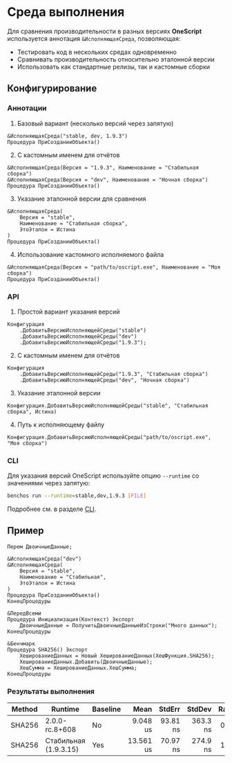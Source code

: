 # Среда выполнения

Для сравнения производительности в разных версиях **OneScript** используется аннотация `&ИсполняющаяСреда`, позволяющая:
- Тестировать код в нескольких средах одновременно
- Сравнивать производительность относительно эталонной версии
- Использовать как стандартные релизы, так и кастомные сборки

## Конфигурирование

### Аннотации

1. Базовый вариант (несколько версий через запятую)
```bsl
&ИсполняющаяСреда("stable, dev, 1.9.3")
Процедура ПриСозданииОбъекта()
```

2. С кастомным именем для отчётов
```bsl
&ИсполняющаяСреда(Версия = "1.9.3", Наименование = "Стабильная сборка")
&ИсполняющаяСреда(Версия = "dev", Наименование = "Ночная сборка")
Процедура ПриСозданииОбъекта()
```

3. Указание эталонной версии для сравнения
```bsl
&ИсполняющаяСреда(
    Версия = "stable",
    Наименование = "Стабильная сборка",
    ЭтоЭталон = Истина
)
Процедура ПриСозданииОбъекта()
```

4. Использование кастомного исполняемого файла
```bsl
&ИсполняющаяСреда(Версия = "path/to/oscript.exe", Наименование = "Моя сборка")
Процедура ПриСозданииОбъекта()
```

### API

1. Простой вариант указания версий
```bsl
Конфигурация
    .ДобавитьВерсиюИсполняющейСреды("stable")
    .ДобавитьВерсиюИсполняющейСреды("dev")
    .ДобавитьВерсиюИсполняющейСреды("1.9.3");
```

2. С кастомным именем для отчётов
```bsl
Конфигурация
    .ДобавитьВерсиюИсполняющейСреды("1.9.3", "Стабильная сборка")
    .ДобавитьВерсиюИсполняющейСреды("dev", "Ночная сборка")
```

3. Указание эталонной версии
```bsl
Конфигурация.ДобавитьВерсиюИсполняющейСреды("stable", "Стабильная сборка", Истина)
```

4. Путь к исполняющему файлу
```bsl
Конфигурация.ДобавитьВерсиюИсполняющейСреды("path/to/oscript.exe", "Моя сборка")
```

### CLI

Для указания версий OneScript используйте опцию `--runtime` со значениями через запятую:

```bash
benchos run --runtime=stable,dev,1.9.3 [FILE]
```

Подробнее см. в разделе [CLI](CLI.md).

## Пример

```bsl
Перем ДвоичныеДанные;

&ИсполняющаяСреда("dev")
&ИсполняющаяСреда(
    Версия = "stable", 
    Наименование = "Стабильная", 
    ЭтоЭталон = Истина
)
Процедура ПриСозданииОбъекта()
КонецПроцедуры

&ПередВсеми
Процедура Инициализация(Контекст) Экспорт
	ДвоичныеДанные = ПолучитьДвоичныеДанныеИзСтроки("Много данных");
КонецПроцедуры

&Бенчмарк
Процедура SHA256() Экспорт
	ХешированиеДанных = Новый ХешированиеДанных(ХешФункция.SHA256);
	ХешированиеДанных.Добавить(ДвоичныеДанные);
	ХешСумма = ХешированиеДанных.ХешСумма;
КонецПроцедуры
```

### Результаты выполнения

| Method | Runtime               | Baseline |      Mean |   StdErr |   StdDev | Ratio | RatioSD |    Op/s |
|--------|-----------------------|----------|----------:|---------:|---------:|------:|--------:|--------:|
| SHA256 | 2.0.0-rc.8+608        | No       |  9.048 us | 93.81 ns | 363.3 ns |  0.67 |    0.03 | 110,523 |
| SHA256 | Стабильная (1.9.3.15) | Yes      | 13.561 us | 70.97 ns | 274.9 ns |  1.00 |    0.00 |  73,742 |